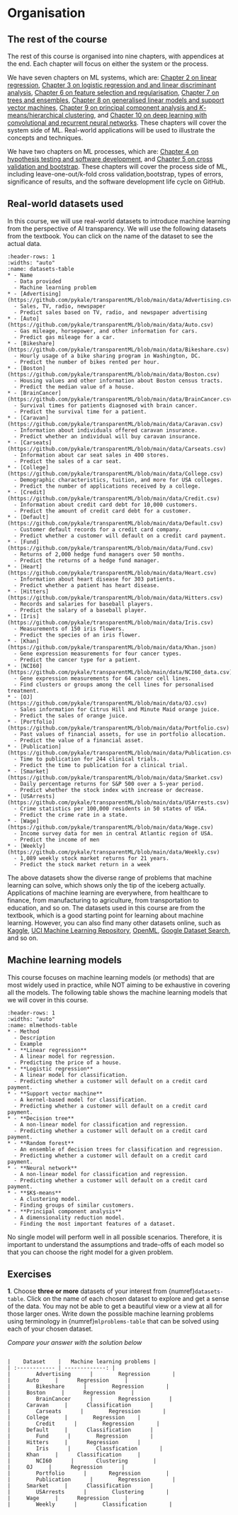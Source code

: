 # Organisation

## The rest of the course

The rest of this course is organised into nine chapters, with appendices at the end. Each chapter will focus on either the system or the process.

We have seven chapters on ML systems, which are: [Chapter 2 on linear regression](https://pykale.github.io/transparentML/02-linear-reg/overview.html), [Chapter 3 on logistic regression and and linear discriminant analysis](https://pykale.github.io/transparentML/03-logistic-reg/overview.html), [Chapter 6 on feature selection and regularisation](https://pykale.github.io/transparentML/06-ftr-select-regularise/overview.html), [Chapter 7 on trees and ensembles](https://pykale.github.io/transparentML/07-trees-ensembles/overview.html), [Chapter 8 on generalised linear models and support vector machines](https://pykale.github.io/transparentML/08-nb-glm-svm/overview.html), [Chapter 9 on principal component analysis and $K$-means/hierarchical clustering](https://pykale.github.io/transparentML/09-pca-clustering/overview.html), and [Chapter 10 on deep learning with convolutional and recurrent neural networks](https://pykale.github.io/transparentML/10-deep-cnn-rnn/overview.html). These chapters will cover the system side of ML. Real-world applications will be used to illustrate the concepts and techniques.

We have two chapters on ML processes, which are: [Chapter 4 on hypothesis testing and software development](https://pykale.github.io/transparentML/04-hypo-test-sw-dev/overview.html), and [Chapter 5 on cross validation and bootstrap](https://pykale.github.io/transparentML/05-cross-val-bootstrap/overview.html). These chapters will cover the process side of ML, including leave-one-out/k-fold cross validation,bootstrap, types of errors, significance of results, and the software development life cycle on GitHub.

## Real-world datasets used

In this course, we will use real-world datasets to introduce machine learning from the perspective of AI transparency. We will use the following datasets from the textbook. You can click on the name of the dataset to see the actual data.

```{list-table} Datasets used in this course, from the textbook (to refine)
:header-rows: 1
:widths: "auto"
:name: datasets-table
* - Name
  - Data provided
  - Machine learning problem
* - [Advertising](https://github.com/pykale/transparentML/blob/main/data/Advertising.csv)
  - Sales, TV, radio, newspaper
  - Predict sales based on TV, radio, and newspaper advertising
* - [Auto](https://github.com/pykale/transparentML/blob/main/data/Auto.csv)
  - Gas mileage, horsepower, and other information for cars.
  - Predict gas mileage for a car.
* - [Bikeshare](https://github.com/pykale/transparentML/blob/main/data/Bikeshare.csv)
  - Hourly usage of a bike sharing program in Washington, DC.
  - Predict the number of bikes rented per hour.
* - [Boston](https://github.com/pykale/transparentML/blob/main/data/Boston.csv)
  - Housing values and other information about Boston census tracts.
  - Predict the median value of a house.
* - [BrainCancer](https://github.com/pykale/transparentML/blob/main/data/BrainCancer.csv)
  - Survival times for patients diagnosed with brain cancer.
  - Predict the survival time for a patient.
* - [Caravan](https://github.com/pykale/transparentML/blob/main/data/Caravan.csv)
  - Information about individuals offered caravan insurance.
  - Predict whether an individual will buy caravan insurance.
* - [Carseats](https://github.com/pykale/transparentML/blob/main/data/Carseats.csv)
  - Information about car seat sales in 400 stores.
  - Predict the sales of a car seat.
* - [College](https://github.com/pykale/transparentML/blob/main/data/College.csv)
  - Demographic characteristics, tuition, and more for USA colleges.
  - Predict the number of applications received by a college.
* - [Credit](https://github.com/pykale/transparentML/blob/main/data/Credit.csv)
  - Information about credit card debt for 10,000 customers.
  - Predict the amount of credit card debt for a customer.
* - [Default](https://github.com/pykale/transparentML/blob/main/data/Default.csv)
  - Customer default records for a credit card company.
  - Predict whether a customer will default on a credit card payment.
* - [Fund](https://github.com/pykale/transparentML/blob/main/data/Fund.csv)
  - Returns of 2,000 hedge fund managers over 50 months.
  - Predict the returns of a hedge fund manager.
* - [Heart](https://github.com/pykale/transparentML/blob/main/data/Heart.csv)
  - Information about heart disease for 303 patients.
  - Predict whether a patient has heart disease.
* - [Hitters](https://github.com/pykale/transparentML/blob/main/data/Hitters.csv)
  - Records and salaries for baseball players.
  - Predict the salary of a baseball player.
* - [Iris](https://github.com/pykale/transparentML/blob/main/data/Iris.csv)
  - Measurements of 150 iris flowers.
  - Predict the species of an iris flower.
* - [Khan](https://github.com/pykale/transparentML/blob/main/data/Khan.json)
  - Gene expression measurements for four cancer types.
  - Predict the cancer type for a patient.
* - [NCI60](https://github.com/pykale/transparentML/blob/main/data/NCI60_data.csv)
  - Gene expression measurements for 64 cancer cell lines.
  - Find clusters or groups among the cell lines for personalised treatment.
* - [OJ](https://github.com/pykale/transparentML/blob/main/data/OJ.csv)
  - Sales information for Citrus Hill and Minute Maid orange juice.
  - Predict the sales of orange juice.
* - [Portfolio](https://github.com/pykale/transparentML/blob/main/data/Portfolio.csv)
  - Past values of financial assets, for use in portfolio allocation.
  - Predict the value of a financial asset.
* - [Publication](https://github.com/pykale/transparentML/blob/main/data/Publication.csv)
  - Time to publication for 244 clinical trials.
  - Predict the time to publication for a clinical trial.
* - [Smarket](https://github.com/pykale/transparentML/blob/main/data/Smarket.csv)
  - Daily percentage returns for S&P 500 over a 5-year period.
  - Predict whether the stock index with increase or decrease.
* - [USArrests](https://github.com/pykale/transparentML/blob/main/data/USArrests.csv)
  - Crime statistics per 100,000 residents in 50 states of USA.
  - Predict the crime rate in a state.
* - [Wage](https://github.com/pykale/transparentML/blob/main/data/Wage.csv)
  - Income survey data for men in central Atlantic region of USA.
  - Predict the income of men
* - [Weekly](https://github.com/pykale/transparentML/blob/main/data/Weekly.csv)
  - 1,089 weekly stock market returns for 21 years.
  - Predict the stock market return in a week
```
<!-- * - [NYSE](https://github.com/pykale/transparentML/blob/main/data/.csv)
  - Returns, volatility, and volume for the New York Stock Exchange.
  - Predict the returns of a stock. -->

The above datasets show the diverse range of problems that machine learning can solve, which shows only the tip of the iceberg actually. Applications of machine learning are everywhere, from healthcare to finance, from manufacturing to agriculture, from transportation to education, and so on. The datasets used in this course are from the textbook, which is a good starting point for learning about machine learning. However, you can also find many other datasets online, such as [Kaggle](https://www.kaggle.com/datasets), [UCI Machine Learning Repository](https://archive.ics.uci.edu/ml/index.php), [OpenML](https://www.openml.org/), [Google Dataset Search](https://datasetsearch.research.google.com/), and so on.

## Machine learning models

This course focuses on machine learning models (or methods) that are most widely used in practice, while NOT aiming to be exhaustive in covering all the models. The following table shows the machine learning models that we will cover in this course.

```{list-table} Machine learning models/methods
:header-rows: 1
:widths: "auto"
:name: mlmethods-table
* - Method
  - Description
  - Example
* - **Linear regression**
  - A linear model for regression.
  - Predicting the price of a house.
* - **Logistic regression**
  - A linear model for classification.
  - Predicting whether a customer will default on a credit card payment.
* - **Support vector machine**
  - A kernel-based model for classification.
  - Predicting whether a customer will default on a credit card payment.
* - **Decision tree**
  - A non-linear model for classification and regression.
  - Predicting whether a customer will default on a credit card payment.
* - **Random forest**
  - An ensemble of decision trees for classification and regression.
  - Predicting whether a customer will default on a credit card payment.
* - **Neural network**
  - A non-linear model for classification and regression.
  - Predicting whether a customer will default on a credit card payment.
* - **$K$-means**
  - A clustering model.
  - Finding groups of similar customers.
* - **Principal component analysis**
  - A dimensionality reduction model.
  - Finding the most important features of a dataset.
```

No single model will perform well in all possible scenarios. Therefore, it is important to understand the assumptions and trade-offs of each model so that you can choose the right model for a given problem.

## Exercises

**1**. Choose **three or more** datasets of your interest from {numref}`datasets-table`. Click on the name of each chosen dataset to explore and get a sense of the data. You may not be able to get a beautiful view or a view at all for those larger ones. Write down the possible machine learning problems using terminology in {numref}`mlproblems-table` that can be solved using each of your chosen dataset.

*Compare your answer with the solution below*

   ```{toggle}

   |    Dataset    |   Machine learning problems |
   | :------------ | -------------: |
   |        Advertising      |        Regression       |
   |     Auto     |      Regression     |
   |        Bikeshare      |        Regression       |
   |     Boston     |      Regression     |
   |        BrainCancer      |        Regression      |
   |     Caravan     |      Classification      |
   |        Carseats      |        Regression       |
   |     College     |        Regression    |
   |        Credit      |        Regression       |
   |     Default     |      Classification      |
   |        Fund      |        Regression       |
   |     Hitters     |      Regression      |
   |        Iris      |        Classfication       |
   |     Khan     |      Classification     |
   |        NCI60      |       Clustering        |
   |     OJ     |      Regression      |
   |        Portfolio      |       Regression        |
   |        Publication      |        Regression       |
   |     Smarket     |      Classification      |
   |        USArrests      |        Clustering       |
   |     Wage     |      Regression     |
   |        Weekly      |        Classification       |

   ```
